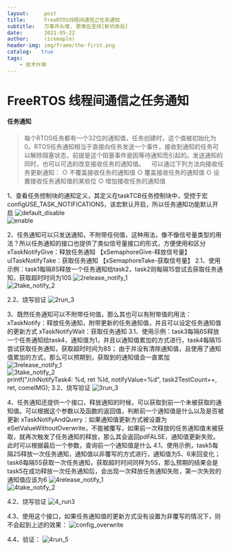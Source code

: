 ```yaml
---
layout:     post
title:      FreeRTOS线程间通信之任务通知
subtitle:   万事开头难, 更难在坚持[新坑体验]
date:       2021-05-22
author:     (icemaple)
header-img: img/frame/the-first.png
catalog:   true
tags:
    - 技术什锦
---
```

# FreeRTOS 线程间通信之任务通知
#### 任务通知
> 每个RTOS任务都有一个32位的通知值，任务创建时，这个值被初始化为0。RTOS任务通知相当于直接向任务发送一个事件，接收到通知的任务可以解除阻塞状态，前提是这个阻塞事件是因等待通知而引起的。发送通知的同时，也可以可选的改变接收任务的通知值。
   可以通过下列方法向接收任务更新通知：
	○ 不覆盖接收任务的通知值
	○ 覆盖接收任务的通知值
	○ 设置接收任务通知值的某些位
	○ 增加接收任务的通知值


1、查看任务控制块的通知定义，其定义在taskTCB任务控制块中，受控于宏configUSE_TASK_NOTIFICATIONS，该宏默认开启，所以任务通知功能默认开启
![default_disable](/img/frame/freertos/chapter4-thread-communication/notify/FRTOS-4-notify-1-macro-disable-1.png)  
![enable](/img/frame/freertos/chapter4-thread-communication/notify/FRTOS-4-notify-1-macro-enable-2.png)  

2、任务通知可以只发送通知，不附带任何值，这种用法，像不像信号量类型的用法？所以任务通知的接口也提供了类似信号量接口的形式，方便使用和区分
xTaskNotifyGive：释放任务通知   【xSemaphoreGive-释放信号量】
ulTaskNotifyTake：获取任务通知 【xSemaphoreTake-获取信号量】
2.1、使用示例：task1每隔8S释放一个任务通知给task2，task2则每隔1S尝试去获取任务通知，获取超时时间为10S
![2release_notify_1](/img/frame/freertos/chapter4-thread-communication/notify/FRTOS-4-notify-2-release-notify-1.png)  
![2take_notify_2](/img/frame/freertos/chapter4-thread-communication/notify/FRTOS-4-notify-2-take-notify-2.png)  

2.2、烧写验证
![2run_3](/img/frame/freertos/chapter4-thread-communication/notify/FRTOS-4-notify-2-run-3.png)  

3、既然任务通知可以不附带任何值，那么其也可以有附带值的用法：
xTaskNotify：释放任务通知，附带更新的任务通知值，并且可以设定任务通知值的更新方式
xTaskNotifyWait：获取任务通知
3.1、使用示例：task3每隔6S释放一个任务通知给task4，通知值为1，并且以通知值累加的方式进行，task4每隔1S尝试获取任务通知，获取超时时间为8S；
由于并没有清除通知值，且使用了通知值累加的方式，那么可以预期到，获取到的通知值会一直累加
![3release_notify_1](/img/frame/freertos/chapter4-thread-communication/notify/FRTOS-4-notify-3-release-notify-1.png)  
![3take_notify_2](/img/frame/freertos/chapter4-thread-communication/notify/FRTOS-4-notify-3-take-notify-2.png)  
printf("/r/nNotifyTask4: %d, ret %ld, notifyValue=%d", task2TestCount++, ret, comeIMG);
3.2、烧写验证
![3run_3](/img/frame/freertos/chapter4-thread-communication/notify/FRTOS-4-notify-3-run-3.png)  

4、任务通知还提供一个接口，释放通知的时候，可以获取到前一个未被获取的通知值。可以根据这个参数以及函数的返回值，判断前一个通知值是什么以及是否被更新
xTaskNotifyAndQuery：如果通知值更新方式被设置为eSetValueWithoutOverwrite，不能被覆写，如果前一次释放的任务通知值未被获取，就再次触发了任务通知的释放，那么其会返回pdFALSE，通知值更新失败。此时可以根据最后一个参数，查询前一个通知值是什么
4.1、使用示例，task5每隔2S释放一次任务通知，通知值以非覆写的方式进行，通知值为5、6来回变化；task6每隔5S获取一次任务通知，获取超时时间同样为5S，那么预期的结果会是task5在成功释放一次任务通知后，会出现一次释放任务通知失败，第一次失败的通知值应该为6
![4release_notify_1](/img/frame/freertos/chapter4-thread-communication/notify/FRTOS-4-notify-4-release-notify-1.png)  
![4take_notify_2](/img/frame/freertos/chapter4-thread-communication/notify/FRTOS-4-notify-4-take-notify-2.png)  

4.2、烧写验证
![4_run3](/img/frame/freertos/chapter4-thread-communication/notify/FRTOS-4-notify-4-run-3.png)  

4.3、使用这个接口，如果任务通知值的更新方式没有设置为非覆写的情况下，则不会起到上述的效果：
![config_overwrite](/img/frame/freertos/chapter4-thread-communication/notify/FRTOS-4-notify-4-config-overwrite-type-4.png)  

4.4、验证：
![4run_5](/img/frame/freertos/chapter4-thread-communication/notify/FRTOS-4-notify-4-run-5.png)  


